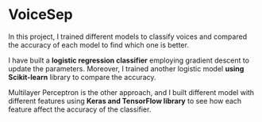 # VoiceSep
In this project, I trained different models to classify voices and compared the accuracy of each model to find which one is better.

I have built a **logistic regression classifier** employing gradient descent to update the parameters. Moreover, I trained another logistic model **using Scikit-learn** library to compare the accuracy. 


Multilayer Perceptron is the other approach, and I built different model with different features using **Keras and TensorFlow library** to see how each feature affect the accuracy of the classifier. 
